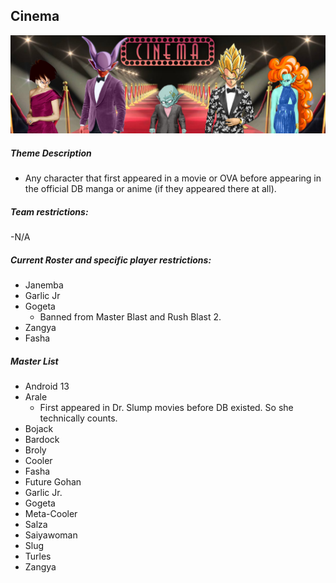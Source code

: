 ## Cinema

![](../images/cinema.jpg)

##### Theme Description
- Any character that first appeared in a movie or OVA before appearing in the official DB manga or anime (if they appeared there at all).

##### Team restrictions:
-N/A

##### Current Roster and specific player restrictions:

- Janemba
- Garlic Jr
- Gogeta
   - Banned from Master Blast and Rush Blast 2. 
- Zangya
- Fasha
  
##### Master List
- Android 13
- Arale
  - First appeared in Dr. Slump movies before DB existed. So she technically counts.
- Bojack
- Bardock
- Broly
- Cooler
- Fasha
- Future Gohan
- Garlic Jr.
- Gogeta
- Meta-Cooler
- Salza
- Saiyawoman
- Slug
- Turles
- Zangya
